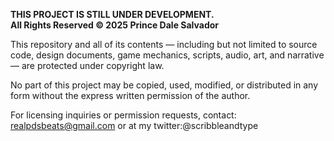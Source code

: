 **THIS PROJECT IS STILL UNDER DEVELOPMENT.**  
**All Rights Reserved © 2025 Prince Dale Salvador**

This repository and all of its contents — including but not limited to source code, design documents, game mechanics, scripts, audio, art, and narrative — are protected under copyright law.

No part of this project may be copied, used, modified, or distributed in any form without the express written permission of the author.

For licensing inquiries or permission requests, contact: realpdsbeats@gmail.com or at my twitter:@scribbleandtype

